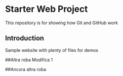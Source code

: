 # Starter Web Project

This repository is for showing how Git and GitHub work

## Introduction

Sample website with plenty of files for demos

##Altra roba
Modifica 1


##Ancora altra roba